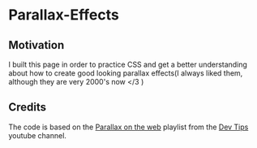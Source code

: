 # Parallax-Effects

## Motivation
I built this page in order to practice CSS and get a better understanding about how to create good looking parallax effects(I always liked them, although they are very 2000's now </3 ) 

## Credits
The code is based on the [Parallax on the web](https://www.youtube.com/watch?v=STwoa-9jxi0&list=PLqGj3iMvMa4IyCbhul-PdeiDqmh4ooJzk) playlist from the [Dev Tips](https://www.youtube.com/channel/UCyIe-61Y8C4_o-zZCtO4ETQ) youtube channel.
